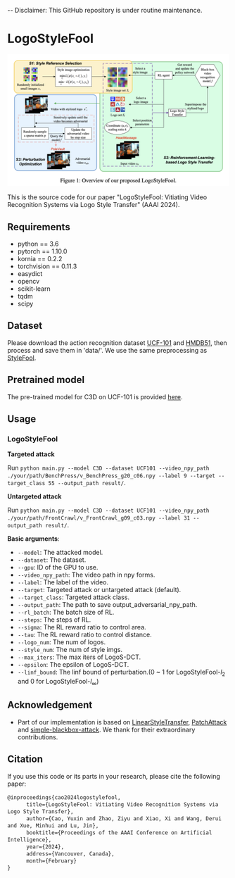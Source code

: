 -- Disclaimer: This GitHub repository is under routine maintenance.
  
# LogoStyleFool

<div align="center">
  <img src="Images/Fig1.png" width="800px" />
</div>

This is the source code for our paper "LogoStyleFool: Vitiating Video Recognition Systems via Logo Style Transfer" (AAAI 2024).

## Requirements
+ python == 3.6
+ pytorch == 1.10.0
+ kornia == 0.2.2
+ torchvision == 0.11.3
+ easydict
+ opencv
+ scikit-learn
+ tqdm
+ scipy

## Dataset

Please download the action recognition dataset [UCF-101](http://crcv.ucf.edu/data/UCF101.php) and [HMDB51](https://serre-lab.clps.brown.edu/resource/hmdb-a-large-human-motion-database/#Downloads), then process and save them in 'data/'. We use the same preprocessing as [StyleFool](https://github.com/JosephCao0327/StyleFool).

## Pretrained model
The pre-trained model for C3D on UCF-101 is provided [here]().

## Usage

### LogoStyleFool

**Targeted attack**

Run `python main.py --model C3D --dataset UCF101 --video_npy_path ./your/path/BenchPress/v_BenchPress_g20_c06.npy --label 9 --target --target_class 55 --output_path result/`.

**Untargeted attack**

Run `python main.py --model C3D --dataset UCF101 --video_npy_path ./your/path/FrontCrawl/v_FrontCrawl_g09_c03.npy --label 31 --output_path result/`.

**Basic arguments**:
* `--model`: The attacked model.
* `--dataset`: The dataset.
* `--gpu`: ID of the GPU to use.
* `--video_npy_path`: The video path in npy forms.
* `--label`: The label of the video.
* `--target`: Targeted attack or untargeted attack (default).
* `--target_class`: Targeted attack class.
* `--output_path`: The path to save output_adversarial_npy_path.
* `--rl_batch`: The batch size of RL.
* `--steps`: The steps of RL. 
* `--sigma`: The RL reward ratio to control area.
* `--tau`: The RL reward ratio to control distance.
* `--logo_num`: The num of logos.
* `--style_num`: The num of style imgs.
* `--max_iters`: The max iters of LogoS-DCT.
* `--epsilon`: The epsilon of LogoS-DCT.
* `--linf_bound`: The linf bound of perturbation.(0 ~ 1 for LogoStyleFool-$l_2$ and 0 for LogoStyleFool-$l_\infty$)
  

## Acknowledgement
* Part of our implementation is based on [LinearStyleTransfer](https://github.com/sunshineatnoon/LinearStyleTransfer), [PatchAttack](https://github.com/Chenglin-Yang/PatchAttack) and [simple-blackbox-attack](https://github.com/cg563/simple-blackbox-attack). We thank for their extraordinary contributions.

## Citation

If you use this code or its parts in your research, please cite the following paper:
```
@inproceedings{cao2024logostylefool,
      title={LogoStyleFool: Vitiating Video Recognition Systems via Logo Style Transfer}, 
      author={Cao, Yuxin and Zhao, Ziyu and Xiao, Xi and Wang, Derui and Xue, Minhui and Lu, Jin},
      booktitle={Proceedings of the AAAI Conference on Artificial Intelligence},
      year={2024},
      address={Vancouver, Canada},
      month={February}
}
```
